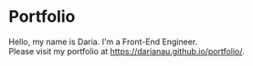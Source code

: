 # Portfolio

Hello, my name is Daria. I'm a Front-End Engineer.  
Please visit my portfolio at https://darianau.github.io/portfolio/.

